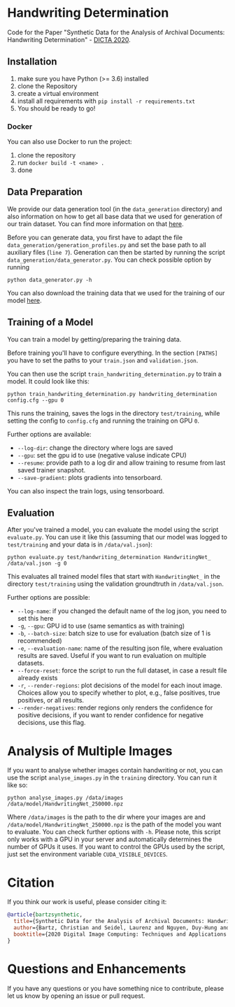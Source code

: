 # Handwriting Determination
Code for the Paper "Synthetic Data for the Analysis of Archival Documents: Handwriting Determination" - [DICTA 2020](http://www.dicta2020.org/wp-content/uploads/2020/09/9_CameraReady.pdf).

## Installation

1. make sure you have Python (>= 3.6) installed
1. clone the Repository
1. create a virtual environment
1. install all requirements with `pip install -r requirements.txt`
1. You should be ready to go!

### Docker

You can also use Docker to run the project:
1. clone the repository 
1. run `docker build -t <name> .`
1. done

## Data Preparation

We provide our data generation tool (in the `data_generation` directory) and also information on how to get all
base data that we used for generation of our train dataset.
You can find more information on that [here](https://bartzi.de/research/handwriting_determination).

Before you can generate data, you first have to adapt the file `data_generation/generation_profiles.py`
and set the base path to all auxiliary files (`line 7`).
Generation can then be started by running the script `data_generation/data_generator.py`.
You can check possible option by running 
```shell script
python data_generator.py -h
```

You can also download the training data that we used for the training of our model [here](https://bartzi.de/research/handwriting_determination).

## Training of a Model

You can train a model by getting/preparing the training data.

Before training you'll have to configure everything.
In the section `[PATHS]` you have to set the paths to your `train.json` and `validation.json`.

You can then use the script `train_handwriting_determination.py` to train a model.
It could look like this:
```shell script
python train_handwriting_determination.py handwriting_determination config.cfg --gpu 0
```
This runs the training, saves the logs in the directory `test/training`, while setting the config to
`config.cfg` and running the training on GPU `0`.

Further options are available:
- `--log-dir`: change the directory where logs are saved
- `--gpu`: set the gpu id to use (negative valuse indicate CPU)
- `--resume`: provide path to a log dir and allow training to resume from last saved trainer snapshot.
- `--save-gradient`: plots gradients into tensorboard.

You can also inspect the train logs, using tensorboard.

## Evaluation

After you've trained a model, you can evaluate the model using the script `evaluate.py`.
You can use it like this (assuming that our model was logged to `test/training` and your data is in `/data/val.json`):
```shell script
python evaluate.py test/handwriting_determination HandwritingNet_ /data/val.json -g 0
```
This evaluates all trained model files that start with `HandwritingNet_` in the directory
`test/training` using the validation groundtruth in `/data/val.json`.

Further options are possible:
- `--log-name`: if you changed the default name of the log json, you need to set this here
- `-g`, `--gpu`: GPU id to use (same semantics as with training)
- `-b`, `--batch-size`: batch size to use for evaluation (batch size of 1 is recommended)
- `-e`, `--evaluation-name`: name of the resulting json file, where evaluation results are saved. Useful if you want to 
run evaluation on multiple datasets.
- `--force-reset`: force the script to run the full dataset, in case a result file already exists
- `-r`, `--render-regions`: plot decisions of the model for each inout image. Choices allow you to specify whether to plot, e.g.,
false positives, true positives, or all results.
- `--render-negatives`: render regions only renders the confidence for positive decisions, if you want to render 
confidence for negative decisions, use this flag.
  
# Analysis of Multiple Images

If you want to analyse whether images contain handwriting or not, you can use the script `analyse_images.py` in the `training` directory.
You can run it like so:

`python analyse_images.py /data/images /data/model/HandwritingNet_250000.npz`

Where `/data/images` is the path to the dir where your images are and `/data/model/HandwritingNet_250000.npz` is the path of the model
you want to evaluate.
You can check further options with `-h`.
Please note, this script only works with a GPU in your server and automatically determines the number of GPUs it uses.
If you want to control the GPUs used by the script, just set the environment variable `CUDA_VISIBLE_DEVICES`.

# Citation

If you think our work is useful, please consider citing it:

```bibtex
@article{bartzsynthetic,
  title={Synthetic Data for the Analysis of Archival Documents: Handwriting Determination},
  author={Bartz, Christian and Seidel, Laurenz and Nguyen, Duy-Hung and Bethge, Joseph and Yang, Haojin and Meinel, Christoph}
  booktitle={2020 Digital Image Computing: Techniques and Applications (DICTA)}
}
```

# Questions and Enhancements

If you have any questions or you have something nice to contribute, please let us know by opening an
issue or pull request.
